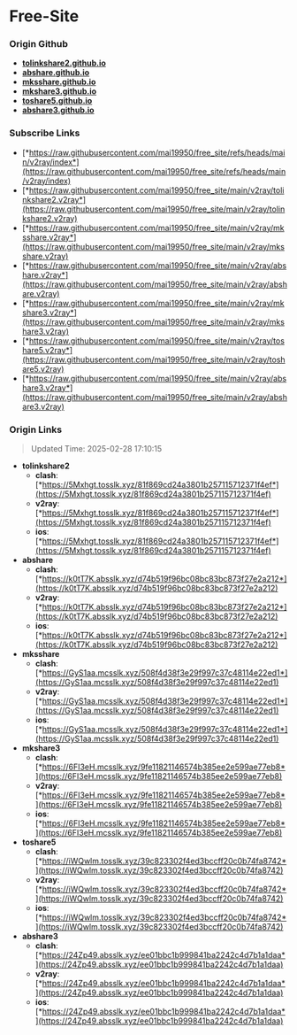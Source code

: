 # Free-Site

### Origin Github

- [**tolinkshare2.github.io**](https://github.com/tolinkshare2/tolinkshare2.github.io)
- [**abshare.github.io**](https://github.com/abshare/abshare.github.io)
- [**mksshare.github.io**](https://github.com/mksshare/mksshare.github.io)
- [**mkshare3.github.io**](https://github.com/mkshare3/mkshare3.github.io)
- [**toshare5.github.io**](https://github.com/toshare5/toshare5.github.io)
- [**abshare3.github.io**](https://github.com/abshare3/abshare3.github.io)

### Subscribe Links

- [*https://raw.githubusercontent.com/mai19950/free_site/refs/heads/main/v2ray/index*](https://raw.githubusercontent.com/mai19950/free_site/refs/heads/main/v2ray/index)
- [*https://raw.githubusercontent.com/mai19950/free_site/main/v2ray/tolinkshare2.v2ray*](https://raw.githubusercontent.com/mai19950/free_site/main/v2ray/tolinkshare2.v2ray)
- [*https://raw.githubusercontent.com/mai19950/free_site/main/v2ray/mksshare.v2ray*](https://raw.githubusercontent.com/mai19950/free_site/main/v2ray/mksshare.v2ray)
- [*https://raw.githubusercontent.com/mai19950/free_site/main/v2ray/abshare.v2ray*](https://raw.githubusercontent.com/mai19950/free_site/main/v2ray/abshare.v2ray)
- [*https://raw.githubusercontent.com/mai19950/free_site/main/v2ray/mkshare3.v2ray*](https://raw.githubusercontent.com/mai19950/free_site/main/v2ray/mkshare3.v2ray)
- [*https://raw.githubusercontent.com/mai19950/free_site/main/v2ray/toshare5.v2ray*](https://raw.githubusercontent.com/mai19950/free_site/main/v2ray/toshare5.v2ray)
- [*https://raw.githubusercontent.com/mai19950/free_site/main/v2ray/abshare3.v2ray*](https://raw.githubusercontent.com/mai19950/free_site/main/v2ray/abshare3.v2ray)

### Origin Links

> Updated Time: 2025-02-28 17:10:15

- **tolinkshare2**
  - **clash**: [*https://5Mxhgt.tosslk.xyz/81f869cd24a3801b257115712371f4ef*](https://5Mxhgt.tosslk.xyz/81f869cd24a3801b257115712371f4ef)
  - **v2ray**: [*https://5Mxhgt.tosslk.xyz/81f869cd24a3801b257115712371f4ef*](https://5Mxhgt.tosslk.xyz/81f869cd24a3801b257115712371f4ef)
  - **ios**: [*https://5Mxhgt.tosslk.xyz/81f869cd24a3801b257115712371f4ef*](https://5Mxhgt.tosslk.xyz/81f869cd24a3801b257115712371f4ef)
- **abshare**
  - **clash**: [*https://k0tT7K.absslk.xyz/d74b519f96bc08bc83bc873f27e2a212*](https://k0tT7K.absslk.xyz/d74b519f96bc08bc83bc873f27e2a212)
  - **v2ray**: [*https://k0tT7K.absslk.xyz/d74b519f96bc08bc83bc873f27e2a212*](https://k0tT7K.absslk.xyz/d74b519f96bc08bc83bc873f27e2a212)
  - **ios**: [*https://k0tT7K.absslk.xyz/d74b519f96bc08bc83bc873f27e2a212*](https://k0tT7K.absslk.xyz/d74b519f96bc08bc83bc873f27e2a212)
- **mksshare**
  - **clash**: [*https://GyS1aa.mcsslk.xyz/508f4d38f3e29f997c37c48114e22ed1*](https://GyS1aa.mcsslk.xyz/508f4d38f3e29f997c37c48114e22ed1)
  - **v2ray**: [*https://GyS1aa.mcsslk.xyz/508f4d38f3e29f997c37c48114e22ed1*](https://GyS1aa.mcsslk.xyz/508f4d38f3e29f997c37c48114e22ed1)
  - **ios**: [*https://GyS1aa.mcsslk.xyz/508f4d38f3e29f997c37c48114e22ed1*](https://GyS1aa.mcsslk.xyz/508f4d38f3e29f997c37c48114e22ed1)
- **mkshare3**
  - **clash**: [*https://6FI3eH.mcsslk.xyz/9fe11821146574b385ee2e599ae77eb8*](https://6FI3eH.mcsslk.xyz/9fe11821146574b385ee2e599ae77eb8)
  - **v2ray**: [*https://6FI3eH.mcsslk.xyz/9fe11821146574b385ee2e599ae77eb8*](https://6FI3eH.mcsslk.xyz/9fe11821146574b385ee2e599ae77eb8)
  - **ios**: [*https://6FI3eH.mcsslk.xyz/9fe11821146574b385ee2e599ae77eb8*](https://6FI3eH.mcsslk.xyz/9fe11821146574b385ee2e599ae77eb8)
- **toshare5**
  - **clash**: [*https://iWQwlm.tosslk.xyz/39c823302f4ed3bccff20c0b74fa8742*](https://iWQwlm.tosslk.xyz/39c823302f4ed3bccff20c0b74fa8742)
  - **v2ray**: [*https://iWQwlm.tosslk.xyz/39c823302f4ed3bccff20c0b74fa8742*](https://iWQwlm.tosslk.xyz/39c823302f4ed3bccff20c0b74fa8742)
  - **ios**: [*https://iWQwlm.tosslk.xyz/39c823302f4ed3bccff20c0b74fa8742*](https://iWQwlm.tosslk.xyz/39c823302f4ed3bccff20c0b74fa8742)
- **abshare3**
  - **clash**: [*https://24Zp49.absslk.xyz/ee01bbc1b999841ba2242c4d7b1a1daa*](https://24Zp49.absslk.xyz/ee01bbc1b999841ba2242c4d7b1a1daa)
  - **v2ray**: [*https://24Zp49.absslk.xyz/ee01bbc1b999841ba2242c4d7b1a1daa*](https://24Zp49.absslk.xyz/ee01bbc1b999841ba2242c4d7b1a1daa)
  - **ios**: [*https://24Zp49.absslk.xyz/ee01bbc1b999841ba2242c4d7b1a1daa*](https://24Zp49.absslk.xyz/ee01bbc1b999841ba2242c4d7b1a1daa)
